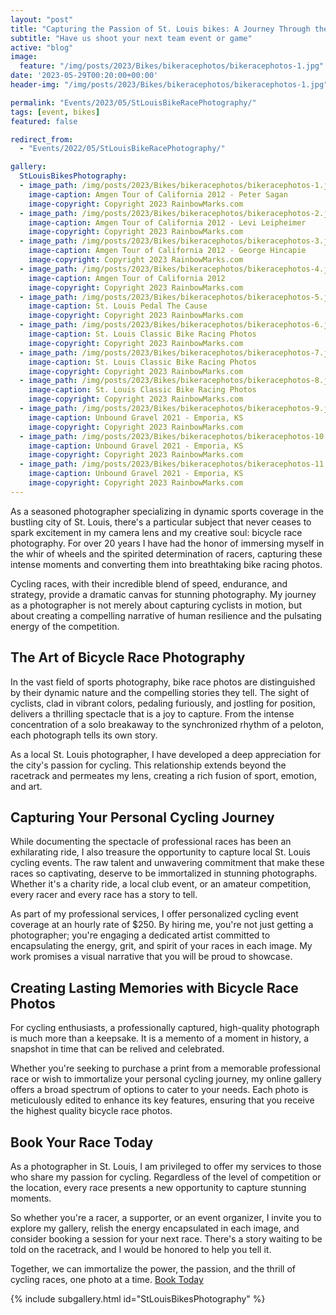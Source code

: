 ```yaml
---
layout: "post"
title: "Capturing the Passion of St. Louis bikes: A Journey Through the Lens"
subtitle: "Have us shoot your next team event or game"
active: "blog"
image:
  feature: "/img/posts/2023/Bikes/bikeracephotos/bikeracephotos-1.jpg"
date: '2023-05-29T00:20:00+00:00'
header-img: "/img/posts/2023/Bikes/bikeracephotos/bikeracephotos-1.jpg"

permalink: "Events/2023/05/StLouisBikeRacePhotography/"
tags: [event, bikes]
featured: false

redirect_from: 
  - "Events/2022/05/StLouisBikeRacePhotography/"

gallery:
  StLouisBikesPhotography:
  - image_path: /img/posts/2023/Bikes/bikeracephotos/bikeracephotos-1.jpg
    image-caption: Amgen Tour of California 2012 - Peter Sagan
    image-copyright: Copyright 2023 RainbowMarks.com
  - image_path: /img/posts/2023/Bikes/bikeracephotos/bikeracephotos-2.jpg
    image-caption: Amgen Tour of California 2012 - Levi Leipheimer
    image-copyright: Copyright 2023 RainbowMarks.com
  - image_path: /img/posts/2023/Bikes/bikeracephotos/bikeracephotos-3.jpg
    image-caption: Amgen Tour of California 2012 - George Hincapie
    image-copyright: Copyright 2023 RainbowMarks.com
  - image_path: /img/posts/2023/Bikes/bikeracephotos/bikeracephotos-4.jpg
    image-caption: Amgen Tour of California 2012
    image-copyright: Copyright 2023 RainbowMarks.com
  - image_path: /img/posts/2023/Bikes/bikeracephotos/bikeracephotos-5.jpg
    image-caption: St. Louis Pedal The Cause
    image-copyright: Copyright 2023 RainbowMarks.com
  - image_path: /img/posts/2023/Bikes/bikeracephotos/bikeracephotos-6.jpg
    image-caption: St. Louis Classic Bike Racing Photos
    image-copyright: Copyright 2023 RainbowMarks.com
  - image_path: /img/posts/2023/Bikes/bikeracephotos/bikeracephotos-7.jpg
    image-caption: St. Louis Classic Bike Racing Photos
    image-copyright: Copyright 2023 RainbowMarks.com
  - image_path: /img/posts/2023/Bikes/bikeracephotos/bikeracephotos-8.jpg
    image-caption: St. Louis Classic Bike Racing Photos
    image-copyright: Copyright 2023 RainbowMarks.com
  - image_path: /img/posts/2023/Bikes/bikeracephotos/bikeracephotos-9.jpg
    image-caption: Unbound Gravel 2021 - Emporia, KS
    image-copyright: Copyright 2023 RainbowMarks.com
  - image_path: /img/posts/2023/Bikes/bikeracephotos/bikeracephotos-10.jpg
    image-caption: Unbound Gravel 2021 - Emporia, KS
    image-copyright: Copyright 2023 RainbowMarks.com
  - image_path: /img/posts/2023/Bikes/bikeracephotos/bikeracephotos-11.jpg
    image-caption: Unbound Gravel 2021 - Emporia, KS
    image-copyright: Copyright 2023 RainbowMarks.com
---
```

As a seasoned photographer specializing in dynamic sports coverage in the bustling city of St. Louis, there's a particular subject that never ceases to spark excitement in my camera lens and my creative soul: bicycle race photography. For over 20 years I have had the honor of immersing myself in the whir of wheels and the spirited determination of racers, capturing these intense moments and converting them into breathtaking bike racing photos.

Cycling races, with their incredible blend of speed, endurance, and strategy, provide a dramatic canvas for stunning photography. My journey as a photographer is not merely about capturing cyclists in motion, but about creating a compelling narrative of human resilience and the pulsating energy of the competition.

## The Art of Bicycle Race Photography
In the vast field of sports photography, bike race photos are distinguished by their dynamic nature and the compelling stories they tell. The sight of cyclists, clad in vibrant colors, pedaling furiously, and jostling for position, delivers a thrilling spectacle that is a joy to capture. From the intense concentration of a solo breakaway to the synchronized rhythm of a peloton, each photograph tells its own story.

As a local St. Louis photographer, I have developed a deep appreciation for the city's passion for cycling. This relationship extends beyond the racetrack and permeates my lens, creating a rich fusion of sport, emotion, and art.

## Capturing Your Personal Cycling Journey
While documenting the spectacle of professional races has been an exhilarating ride, I also treasure the opportunity to capture local St. Louis cycling events. The raw talent and unwavering commitment that make these races so captivating, deserve to be immortalized in stunning photographs. Whether it's a charity ride, a local club event, or an amateur competition, every racer and every race has a story to tell.

As part of my professional services, I offer personalized cycling event coverage at an hourly rate of $250. By hiring me, you're not just getting a photographer; you're engaging a dedicated artist committed to encapsulating the energy, grit, and spirit of your races in each image. My work promises a visual narrative that you will be proud to showcase.

## Creating Lasting Memories with Bicycle Race Photos
For cycling enthusiasts, a professionally captured, high-quality photograph is much more than a keepsake. It is a memento of a moment in history, a snapshot in time that can be relived and celebrated.

Whether you're seeking to purchase a print from a memorable professional race or wish to immortalize your personal cycling journey, my online gallery offers a broad spectrum of options to cater to your needs. Each photo is meticulously edited to enhance its key features, ensuring that you receive the highest quality bicycle race photos.

## Book Your Race Today
As a photographer in St. Louis, I am privileged to offer my services to those who share my passion for cycling. Regardless of the level of competition or the location, every race presents a new opportunity to capture stunning moments.

So whether you're a racer, a supporter, or an event organizer, I invite you to explore my gallery, relish the energy encapsulated in each image, and consider booking a session for your next race. There's a story waiting to be told on the racetrack, and I would be honored to help you tell it.

Together, we can immortalize the power, the passion, and the thrill of cycling races, one photo at a time.
[Book Today](https://www.chrishammond.com/Contact)

{% include subgallery.html id="StLouisBikesPhotography" %}

